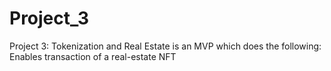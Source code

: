 # Project_3
Project 3: Tokenization and Real Estate is an MVP which does the following: Enables transaction of a real-estate NFT
